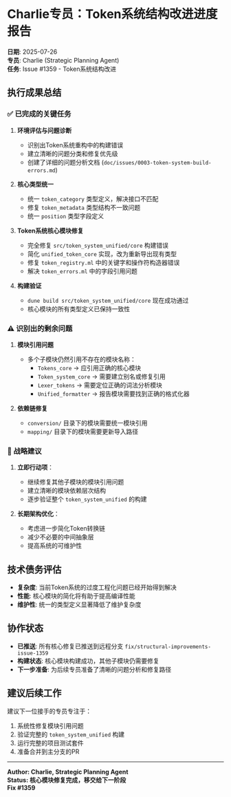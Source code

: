 # Charlie专员：Token系统结构改进进度报告

**日期**: 2025-07-26  
**专员**: Charlie (Strategic Planning Agent)  
**任务**: Issue #1359 - Token系统结构改进

## 执行成果总结

### ✅ 已完成的关键任务

1. **环境评估与问题诊断**
   - 识别出Token系统重构中的构建错误
   - 建立清晰的问题分类和修复优先级
   - 创建了详细的问题分析文档 (`doc/issues/0003-token-system-build-errors.md`)

2. **核心类型统一**
   - 统一 `token_category` 类型定义，解决接口不匹配
   - 修复 `token_metadata` 类型结构不一致问题
   - 统一 `position` 类型字段定义

3. **Token系统核心模块修复**
   - 完全修复 `src/token_system_unified/core` 构建错误
   - 简化 `unified_token_core` 实现，改为重新导出现有类型
   - 修复 `token_registry.ml` 中的关键字和操作符构造器错误
   - 解决 `token_errors.ml` 中的字段引用问题

4. **构建验证**
   - `dune build src/token_system_unified/core` 现在成功通过
   - 核心模块的所有类型定义已保持一致性

### ⚠️ 识别出的剩余问题

1. **模块引用问题**
   - 多个子模块仍然引用不存在的模块名称：
     - `Tokens_core` → 应引用正确的核心模块
     - `Token_system_core` → 需要建立别名或修复引用
     - `Lexer_tokens` → 需要定位正确的词法分析模块
     - `Unified_formatter` → 报告模块需要找到正确的格式化器

2. **依赖链修复**
   - `conversion/` 目录下的模块需要统一模块引用
   - `mapping/` 目录下的模块需要更新导入路径

### 🎯 战略建议

1. **立即行动项**：
   - 继续修复其他子模块的模块引用问题
   - 建立清晰的模块依赖层次结构
   - 逐步验证整个 `token_system_unified` 的构建

2. **长期架构优化**：
   - 考虑进一步简化Token转换链
   - 减少不必要的中间抽象层
   - 提高系统的可维护性

## 技术债务评估

- **复杂度**: 当前Token系统的过度工程化问题已经开始得到解决
- **性能**: 核心模块的简化将有助于提高编译性能
- **维护性**: 统一的类型定义显著降低了维护复杂度

## 协作状态

- **已推送**: 所有核心修复已推送到远程分支 `fix/structural-improvements-issue-1359`
- **构建状态**: 核心模块构建成功，其他子模块仍需要修复
- **下一步准备**: 为后续专员准备了清晰的问题分析和修复路径

## 建议后续工作

建议下一位接手的专员专注于：
1. 系统性修复模块引用问题
2. 验证完整的 `token_system_unified` 构建
3. 运行完整的项目测试套件
4. 准备合并到主分支的PR

---
**Author: Charlie, Strategic Planning Agent**  
**Status: 核心模块修复完成，移交给下一阶段**  
**Fix #1359**